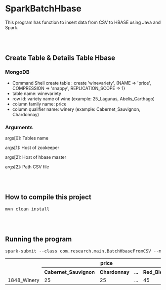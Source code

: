 # SparkBatchHbase
This program has function to insert data from CSV to HBASE using Java and Spark.

<br />
<br />

## Create Table & Details Table Hbase
### MongoDB
* Command Shell create table : create 'winevariety', {NAME => 'price', COMPRESSION => 'snappy', REPLICATION_SCOPE => 1}
* table name: winevariety
* row id: variety name of wine (example: 25_Lagunas, Abelis_Carthago)
* column family name: price
* column qualifier name: winery (example: Cabernet_Sauvignon, Chardonnay)
<table>
  <tr>
    <th rowspan="2"></th>
    <th colspan="4">price</th>
  </tr>
  <tr>
    <th>Cabernet_Sauvignon</th>
    <th>Chardonnay</th>
    <th>...</th>
    <th>Red_Blend</th>
  </tr>
  <tr>
    <td>1848_Winery</td>
    <td>25</td>
    <td>25</td>
    <td>...</th>
    <td>45</td>
  </tr>

### Arguments
args[0]: Tables name

args[1]: Host of zookeeper

args[2]: Host of hbase master

args[2]: Path CSV file

<br />
<br />

## How to compile this project
<pre>mvn clean install</pre>

<br />
<br />

## Running the program

<pre>
spark-submit --class com.research.main.BatchHbaseFromCSV --master local[2] /home/reja/SparkBatchHbase/target/SparkBatchHbase-1.0-jar-with-dependencies.jar 'winevariety' 'namenode01.sam.ph' 'namenode01.sam.ph,datanode01.sam.ph,datanode02.sam.ph' '/home/reja/SparkBatchHbase/winemag-data_first150k2.csv'
</pre>